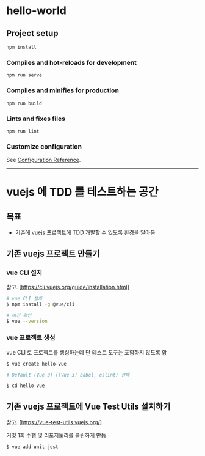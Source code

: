 # hello-world

## Project setup
```
npm install
```

### Compiles and hot-reloads for development
```
npm run serve
```

### Compiles and minifies for production
```
npm run build
```

### Lints and fixes files
```
npm run lint
```

### Customize configuration
See [Configuration Reference](https://cli.vuejs.org/config/).

---

# vuejs 에 TDD 를 테스트하는 공간

## 목표

- 기존에 vuejs 프로젝트에 TDD 개발할 수 있도록 환경을 알아봄

## 기존 vuejs 프로젝트 만들기

### vue CLI 설치

참고. [https://cli.vuejs.org/guide/installation.html]

```bash
# vue CLI 설치
$ npm install -g @vue/cli

# 버전 확인
$ vue --version
```

### vue 프로젝트 생성

vue CLI 로 프로젝트를 생성하는데 단 테스트 도구는 포함하지 않도록 함

```bash
$ vue create hello-vue

# Default (Vue 3) ([Vue 3] babel, eslint) 선택

$ cd hello-vue
```

## 기존 vuejs 프로젝트에 Vue Test Utils 설치하기

참고. [https://vue-test-utils.vuejs.org/]

커밋 1회 수행 및 리포지토리를 클린하게 만듬

```bash
$ vue add unit-jest
```

